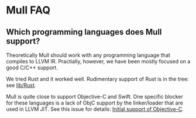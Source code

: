 # Mull FAQ

## Which programming languages does Mull support?

Theoretically Mull should work with any programming language that compiles to
LLVM IR. Practially, however, we have been mostly focused on a good C/C++
support.

We tried Rust and it worked well. Rudimentary support of Rust is in the tree:
see [lib/Rust](https://github.com/mull-project/mull/tree/master/lib/Rust).

Mull is quite close to support Objective-C and Swift. One specific blocker
for these languages is a lack of ObjC support by the linker/loader that are used
in LLVM JIT. See this issue for details: [Initial support of Objective-C](https://github.com/mull-project/mull/issues/32).

